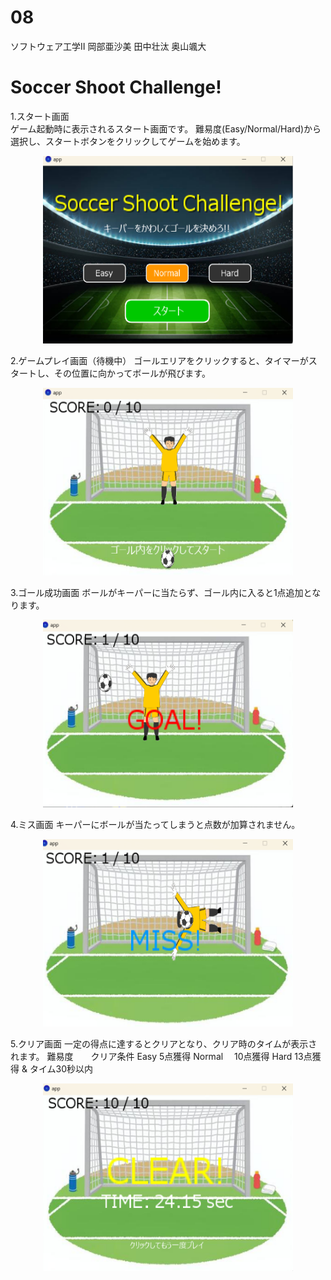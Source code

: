 # 08

ソフトウェア工学Ⅱ
岡部亜沙美
田中壮汰
奥山颯大

# Soccer Shoot Challenge!

1.スタート画面  
ゲーム起動時に表示されるスタート画面です。
難易度(Easy/Normal/Hard)から選択し、スタートボタンをクリックしてゲームを始めます。
<p align="center">
<img src="image/start.png" alt="スタート画面" width="400" height="300">
</p>
2.ゲームプレイ画面（待機中）  
ゴールエリアをクリックすると、タイマーがスタートし、その位置に向かってボールが飛びます。
<p align="center">
<img src="image/wait.png" alt="待機画面" width="400" height="300">
</p>
3.ゴール成功画面  
ボールがキーパーに当たらず、ゴール内に入ると1点追加となります。
<p align="center">
<img src="image/goal.png" alt="ゴール成功画面" width="400" height="300">
</p>
4.ミス画面  
キーパーにボールが当たってしまうと点数が加算されません。
<p align="center">
<img src="image/miss.png" alt="ゴール成功画面" width="400" height="300">
</p>
5.クリア画面  
一定の得点に達するとクリアとなり、クリア時のタイムが表示されます。
難易度　　クリア条件  
Easy     5点獲得  
Normal　 10点獲得  
Hard     13点獲得 & タイム30秒以内  
<p align="center">
<img src="image/clear.png" alt="ゴール成功画面" width="400" height="300">
</p>